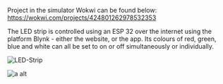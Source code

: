 Project in the simulator Wokwi can be found below:
https://wokwi.com/projects/424801262978532353

The LED strip is controlled using an ESP 32 over the internet using the platform Blynk - either the website, or the app.
Its colours of red, green, blue and white can all be set to on or off simultaneously or individually.

![LED-Strip](https://github.com/A13x07/LED-stripBlynk.git/raw/{main}/{path}/schematic.png)

![a alt](https://github.com/{A13x07}/{LED-stripBlynk}/raw/{branch}/{path}/schematic.png)
